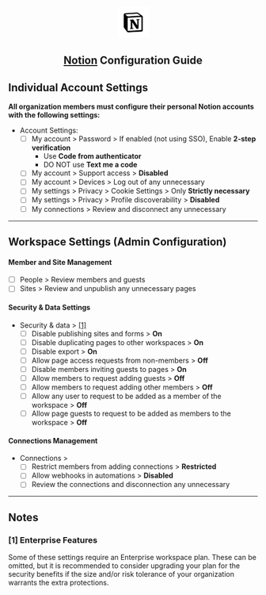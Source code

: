 <div align="center"> <img src="../../../images/guide logos/notion.svg" alt="notion Logo" width="64" height="64"> <h2><a href="https://www.notion.so/" target="_blank" rel="noopener noreferrer">Notion</a> Configuration Guide</h2> </div>

## Individual Account Settings

**All organization members must configure their personal Notion accounts with the following settings:**

- Account Settings:
    - [ ]  My account > Password > If enabled (not using SSO), Enable **2-step verification**
        - Use **Code from authenticator**
        - DO NOT use **Text me a code**
    - [ ]  My account > Support access > **Disabled**
    - [ ]  My account > Devices > Log out of any unnecessary
    - [ ]  My settings > Privacy > Cookie Settings > Only **Strictly necessary**
    - [ ]  My settings > Privacy > Profile discoverability > **Disabled**
    - [ ]  My connections > Review and disconnect any unnecessary

---

## Workspace Settings (Admin Configuration)

#### Member and Site Management
- [ ]  People > Review members and guests
- [ ]  Sites > Review and unpublish any unnecessary pages

#### Security & Data Settings
- Security & data > [[1]](#enterprise-features)
    - [ ]  Disable publishing sites and forms > **On**
    - [ ]  Disable duplicating pages to other workspaces > **On**
    - [ ]  Disable export > **On**
    - [ ]  Allow page access requests from non-members > **Off**
    - [ ]  Disable members inviting guests to pages > **On**
    - [ ]  Allow members to request adding guests > **Off**
    - [ ]  Allow members to request adding other members > **Off**
    - [ ]  Allow any user to request to be added as a member of the workspace > **Off**
    - [ ]  Allow page guests to request to be added as members to the workspace > **Off**

#### Connections Management
- Connections >
    - [ ]  Restrict members from adding connections > **Restricted**
    - [ ]  Allow webhooks in automations > **Disabled**
    - [ ]  Review the connections and disconnection any unnecessary

---

## Notes

### <a id="enterprise-features"></a>[1] Enterprise Features
Some of these settings require an Enterprise workspace plan. These can be omitted, but it is recommended to consider upgrading your plan for the security benefits if the size and/or risk tolerance of your organization warrants the extra protections.
